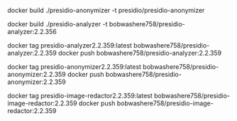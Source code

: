 docker build ./presidio-anonymizer -t presidio/presidio-anonymizer

docker build ./presidio-analyzer -t bobwashere758/presidio-analyzer:2.2.356

docker tag presidio-analyzer2.2.359:latest bobwashere758/presidio-analyzer:2.2.359
docker push bobwashere758/presidio-analyzer:2.2.359


docker tag presidio-anonymizer2.2.359:latest bobwashere758/presidio-anonymizer:2.2.359
docker push bobwashere758/presidio-anonymizer:2.2.359


docker tag presidio-image-redactor2.2.359:latest bobwashere758/presidio-image-redactor:2.2.359
docker push bobwashere758/presidio-image-redactor:2.2.359

